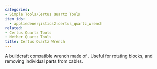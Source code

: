 ```yaml
---
categories:
- Simple Tools/Certus Quartz Tools
item_ids:
  - appliedenergistics2:certus_quartz_wrench
related:
- Certus Quartz Tools
- Nether Quartz Tools
title: Certus Quartz Wrench
---
```


A buildcraft compatible wrench made of <ItemLink
id="appliedenergistics2:certus_quartz_crystal"/>. Useful for
rotating blocks, and removing individual parts from cables.

<RecipeFor id="appliedenergistics2:certus_quartz_wrench"/>
